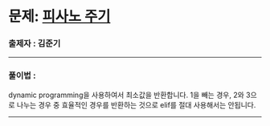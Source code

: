 # 문제: [피사노 주기][link]

[link]: https://www.acmicpc.net/problem/1463

### 출제자 : 김준기

---
### 풀이법 : 

dynamic programming을 사용하여서 최소값을 반환합니다. 1을 빼는 경우, 2와 3으로 나누는 경우 중 효율적인 경우를 반환하는 것으로
elif를 절대 사용해서는 안됩니다.

---